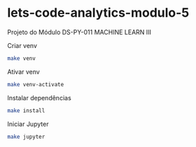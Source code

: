 # lets-code-analytics-modulo-5
Projeto do Módulo DS-PY-011 MACHINE LEARN III

Criar venv
```bash
make venv
```

Ativar venv
```bash
make venv-activate
```

Instalar dependências
```bash
make install
```

Iniciar Jupyter
```bash
make jupyter
```